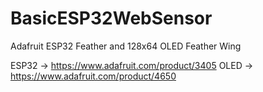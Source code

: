 # BasicESP32WebSensor
Adafruit ESP32 Feather and 128x64 OLED Feather Wing 

ESP32 -> https://www.adafruit.com/product/3405
OLED  -> https://www.adafruit.com/product/4650
